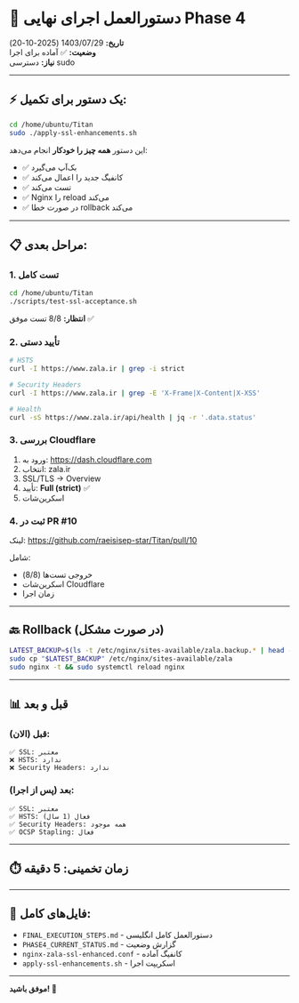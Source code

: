 # 🚀 دستورالعمل اجرای نهایی Phase 4

**تاریخ:** 1403/07/29 (2025-10-20)  
**وضعیت:** ✅ آماده برای اجرا  
**نیاز:** دسترسی sudo

---

## ⚡ یک دستور برای تکمیل:

```bash
cd /home/ubuntu/Titan
sudo ./apply-ssl-enhancements.sh
```

این دستور **همه چیز را خودکار** انجام می‌دهد:
- ✅ بک‌آپ می‌گیرد
- ✅ کانفیگ جدید را اعمال می‌کند
- ✅ تست می‌کند
- ✅ Nginx را reload می‌کند
- ✅ در صورت خطا rollback می‌کند

---

## 📋 مراحل بعدی:

### 1. تست کامل
```bash
cd /home/ubuntu/Titan
./scripts/test-ssl-acceptance.sh
```
**انتظار:** 8/8 تست موفق ✅

### 2. تأیید دستی
```bash
# HSTS
curl -I https://www.zala.ir | grep -i strict

# Security Headers
curl -I https://www.zala.ir | grep -E 'X-Frame|X-Content|X-XSS'

# Health
curl -sS https://www.zala.ir/api/health | jq -r '.data.status'
```

### 3. بررسی Cloudflare
1. ورود به: https://dash.cloudflare.com
2. انتخاب: zala.ir
3. SSL/TLS → Overview
4. تأیید: **Full (strict)** ✅
5. اسکرین‌شات

### 4. ثبت در PR #10
لینک: https://github.com/raeisisep-star/Titan/pull/10

شامل:
- خروجی تست‌ها (8/8)
- اسکرین‌شات Cloudflare
- زمان اجرا

---

## 🔙 Rollback (در صورت مشکل)

```bash
LATEST_BACKUP=$(ls -t /etc/nginx/sites-available/zala.backup.* | head -1)
sudo cp "$LATEST_BACKUP" /etc/nginx/sites-available/zala
sudo nginx -t && sudo systemctl reload nginx
```

---

## 📊 قبل و بعد

### قبل (الان):
```
✅ SSL: معتبر
❌ HSTS: ندارد
❌ Security Headers: ندارد
```

### بعد (پس از اجرا):
```
✅ SSL: معتبر
✅ HSTS: فعال (1 سال)
✅ Security Headers: همه موجود
✅ OCSP Stapling: فعال
```

---

## ⏱️ زمان تخمینی: 5 دقیقه

---

## 📁 فایل‌های کامل:
- `FINAL_EXECUTION_STEPS.md` - دستورالعمل کامل انگلیسی
- `PHASE4_CURRENT_STATUS.md` - گزارش وضعیت
- `nginx-zala-ssl-enhanced.conf` - کانفیگ آماده
- `apply-ssl-enhancements.sh` - اسکریپت اجرا

---

**موفق باشید! 🔐**
